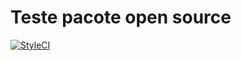 # Teste pacote open source

[![StyleCI][ico-styleci]][link-styleci]

[ico-styleci]: https://styleci.io/repos/106103313/shield

[link-styleci]: https://styleci.io/repos/106103313
